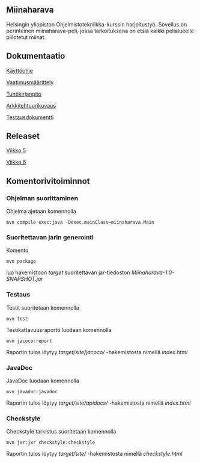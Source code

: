 ## Miinaharava

Helsingin yliopiston Ohjelmistotekniikka-kurssin harjoitustyö. Sovellus on perinteinen miinaharava-peli, jossa tarkoituksena on etsiä kaikki pelialueelle piilotetut miinat.

## Dokumentaatio

[Käyttöohje](https://github.com/jarkmaen/ot-harjoitustyo/blob/master/dokumentaatio/kayttoohje.md)

[Vaatimusmäärittely](https://github.com/jarkmaen/ot-harjoitustyo/blob/master/dokumentaatio/vaatimusmaarittely.md)

[Tuntikirjanpito](https://github.com/jarkmaen/ot-harjoitustyo/blob/master/dokumentaatio/tyoaikakirjanpito.md)

[Arkkitehtuurikuvaus](https://github.com/jarkmaen/ot-harjoitustyo/blob/master/dokumentaatio/arkkitehtuuri.md)

[Testausdokumentti](https://github.com/jarkmaen/ot-harjoitustyo/blob/master/dokumentaatio/testaus.md)

## Releaset

[Viikko 5](https://github.com/jarkmaen/ot-harjoitustyo/releases/tag/viikko5)

[Viikko 6](https://github.com/jarkmaen/ot-harjoitustyo/releases/tag/viikko6)

## Komentorivitoiminnot

### Ohjelman suorittaminen

Ohjelma ajetaan komennolla

```
mvn compile exec:java -Dexec.mainClass=miinaharava.Main
```

### Suoritettavan jarin generointi

Komento

```
mvn package
```

luo hakemistoon _target_ suoritettavan jar-tiedoston _Miinaharava-1.0-SNAPSHOT.jar_

### Testaus

Testit suoritetaan komennolla

```
mvn test
```

Testikattavuusraportti luodaan komennolla

```
mvn jacoco:report
```

Raportin tulos löytyy _target/site/jacoco/_ -hakemistosta nimellä _index.html_

### JavaDoc

JavaDoc luodaan komennolla

```
mvn javadoc:javadoc
```

Raportin tulos löytyy _target/site/apidocs/_ -hakemistosta nimellä _index.html_

### Checkstyle

Checkstyle tarkistus suoritetaan komennolla

```
mvn jxr:jxr checkstyle:checkstyle
```

Raportin tulos löytyy _target/site/_ -hakemistosta nimellä _checkstyle.html_

